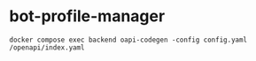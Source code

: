 # bot-profile-manager



```
docker compose exec backend oapi-codegen -config config.yaml /openapi/index.yaml
```
